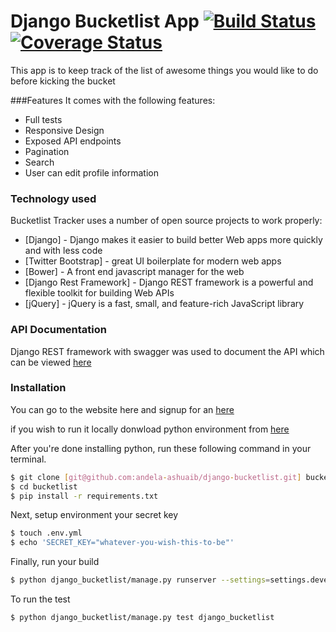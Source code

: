# Django Bucketlist App [![Build Status](https://travis-ci.org/andela-ashuaib/django-bucketlist-application.svg?branch=master)](https://travis-ci.org/andela-ashuaib/django-bucketlist-application) [![Coverage Status](https://coveralls.io/repos/andela-ashuaib/django-bucketlist-application/badge.svg?branch=master&service=github)](https://coveralls.io/github/andela-ashuaib/django-bucketlist-application?branch=master)


This app is to keep track of the list of awesome things you would like to do before kicking the bucket


###Features
It comes with the following features:
  - Full tests
  - Responsive Design
  - Exposed API endpoints
  - Pagination
  - Search
  - User can edit profile information



### Technology used

Bucketlist Tracker uses a number of open source projects to work properly:

* [Django] - Django makes it easier to build better Web apps more quickly and with less code
* [Twitter Bootstrap] - great UI boilerplate for modern web apps
* [Bower] - A front end javascript  manager for the web
* [Django Rest Framework] - Django REST framework is a powerful and flexible toolkit for building Web APIs
* [jQuery] - jQuery is a fast, small, and feature-rich JavaScript library

### API Documentation
Django REST framework with swagger was used to document the API which can be viewed [here](http://django-bucketlist.herokuapp.com/api/v1/docs/)


### Installation
You can go to the website here and signup for an [here](http://django-bucketlist.herokuapp.com/)

if you wish to run it locally donwload python environment from [here](https://www.python.org/downloads/)

After you're done installing python, run these following command in your terminal.
```bash
$ git clone [git@github.com:andela-ashuaib/django-bucketlist.git] bucketlist
$ cd bucketlist
$ pip install -r requirements.txt
```

Next, setup environment your secret key
```bash
$ touch .env.yml
$ echo 'SECRET_KEY="whatever-you-wish-this-to-be"'
```

Finally, run your build
```bash
$ python django_bucketlist/manage.py runserver --settings=settings.development
```

To run the test
```bash
$ python django_bucketlist/manage.py test django_bucketlist
```


